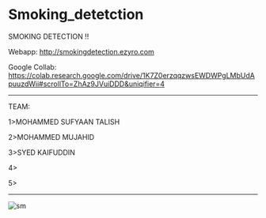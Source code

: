 # Smoking_detetction
SMOKING DETECTION !!

Webapp: http://smokingdetection.ezyro.com

Google Collab: https://colab.research.google.com/drive/1K7Z0erzqqzwsEWDWPgLMbUdApuuzdWii#scrollTo=ZhAz9JVuiDDD&uniqifier=4
*************************************************************************************************************************************************************************

TEAM:

1>MOHAMMED SUFYAAN TALISH

2>MOHAMMED MUJAHID

3>SYED KAIFUDDIN

4>

5>

*************************************************************************************************************************************************************************
![sm](https://user-images.githubusercontent.com/97327266/203848231-1bdd5bb1-ff14-4c68-af19-fc408fcc0114.png)
